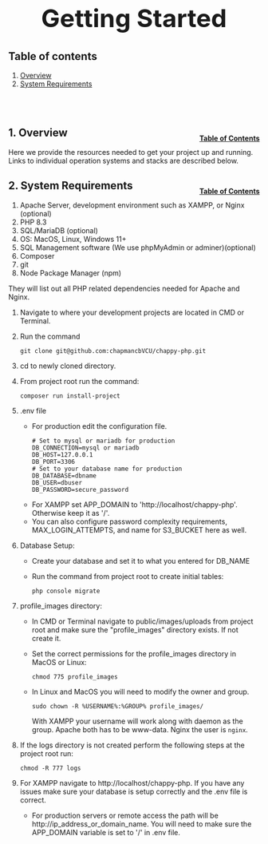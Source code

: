<h1 style="font-size: 50px; text-align: center;">Getting Started</h1>

## Table of contents
1. [Overview](#overview)
2. [System Requirements](#requirements)

<br>
<br>

## 1. Overview <a id="overview"></a><span style="float: right; font-size: 14px; padding-top: 15px;">[Table of Contents](#table-of-contents)</span>
Here we provide the resources needed to get your project up and running.  Links to individual operation systems and stacks are described below.
<br>

## 2. System Requirements <a id="requirements"></a><span style="float: right; font-size: 14px; padding-top: 15px;">[Table of Contents](#table-of-contents)</span>
1. Apache Server, development environment such as XAMPP, or Nginx (optional)
2. PHP 8.3
3. SQL/MariaDB (optional)
4. OS: MacOS, Linux, Windows 11+
5. SQL Management software (We use phpMyAdmin or adminer)(optional)
6. Composer
7. git
8. Node Package Manager (npm)


They will list out all PHP related dependencies needed for Apache and Nginx.
1. Navigate to where your development projects are located in CMD or Terminal.
2. Run the command 

   ```git clone git@github.com:chapmancbVCU/chappy-php.git```

3. cd to newly cloned directory.
3. From project root run the command: 

   ```composer run install-project```

4. .env file
   * For production edit the configuration file.
      ```
      # Set to mysql or mariadb for production
      DB_CONNECTION=mysql or mariadb
      DB_HOST=127.0.0.1
      DB_PORT=3306
      # Set to your database name for production
      DB_DATABASE=dbname
      DB_USER=dbuser
      DB_PASSWORD=secure_password
      ```
   * For XAMPP set APP_DOMAIN to 'http://localhost/chappy-php'.  Otherwise keep it as '/'.
   * You can also configure password complexity requirements, MAX_LOGIN_ATTEMPTS, and name for S3_BUCKET here as well.
5. Database Setup:
   * Create your database and set it to what you entered for DB_NAME
   * Run the command from project root to create initial tables:
      
      ```php console migrate```

6. profile_images directory:
   * In CMD or Terminal navigate to public/images/uploads from project root and make sure the "profile_images" directory exists. If not create it.
   * Set the correct permissions for the profile_images directory in MacOS or Linux: 
   
      ```chmod 775 profile_images```

   * In Linux and MacOS you will need to modify the owner and group.

      ```sudo chown -R %USERNAME%:%GROUP% profile_images/```

      With XAMPP your username will work along with daemon as the group. Apache both has to be www-data. Nginx the user is `nginx`.
7. If the logs directory is not created perform the following steps at the project root run:
   
   ```chmod -R 777 logs```

8. For XAMPP navigate to http://localhost/chappy-php.  If you have any issues make sure your database is setup correctly and the .env file is correct.
   * For production servers or remote access the path will be http://ip_address_or_domain_name.  You will need to make sure the APP_DOMAIN variable is set to '/' in .env file.